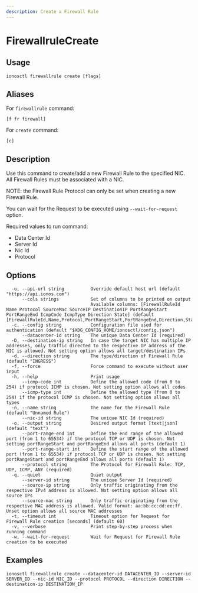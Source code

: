 ```yaml
---
description: Create a Firewall Rule
---
```


# FirewallruleCreate

## Usage

```text
ionosctl firewallrule create [flags]
```

## Aliases

For `firewallrule` command:

```text
[f fr firewall]
```

For `create` command:

```text
[c]
```

## Description

Use this command to create/add a new Firewall Rule to the specified NIC. All Firewall Rules must be associated with a NIC.

NOTE: the Firewall Rule Protocol can only be set when creating a new Firewall Rule.

You can wait for the Request to be executed using `--wait-for-request` option.

Required values to run command:

* Data Center Id
* Server Id
* Nic Id 
* Protocol

## Options

```text
  -u, --api-url string          Override default host url (default "https://api.ionos.com")
      --cols strings            Set of columns to be printed on output 
                                Available columns: [FirewallRuleId Name Protocol SourceMac SourceIP DestinationIP PortRangeStart PortRangeEnd IcmpCode IcmpType Direction State] (default [FirewallRuleId,Name,Protocol,PortRangeStart,PortRangeEnd,Direction,State])
  -c, --config string           Configuration file used for authentication (default "$XDG_CONFIG_HOME/ionosctl/config.json")
      --datacenter-id string    The unique Data Center Id (required)
  -D, --destination-ip string   In case the target NIC has multiple IP addresses, only traffic directed to the respective IP address of the NIC is allowed. Not setting option allows all target/destination IPs
  -d, --direction string        The type/direction of Firewall Rule (default "INGRESS")
  -f, --force                   Force command to execute without user input
  -h, --help                    Print usage
      --icmp-code int           Define the allowed code (from 0 to 254) if protocol ICMP is chosen. Not setting option allows all codes
      --icmp-type int           Define the allowed type (from 0 to 254) if the protocol ICMP is chosen. Not setting option allows all types
  -n, --name string             The name for the Firewall Rule (default "Unnamed Rule")
      --nic-id string           The unique NIC Id (required)
  -o, --output string           Desired output format [text|json] (default "text")
      --port-range-end int      Define the end range of the allowed port (from 1 to 65534) if the protocol TCP or UDP is chosen. Not setting portRangeStart and portRangeEnd allows all ports (default 1)
      --port-range-start int    Define the start range of the allowed port (from 1 to 65534) if protocol TCP or UDP is chosen. Not setting portRangeStart and portRangeEnd allows all ports (default 1)
      --protocol string         The Protocol for Firewall Rule: TCP, UDP, ICMP, ANY (required)
  -q, --quiet                   Quiet output
      --server-id string        The unique Server Id (required)
      --source-ip string        Only traffic originating from the respective IPv4 address is allowed. Not setting option allows all source IPs
      --source-mac string       Only traffic originating from the respective MAC address is allowed. Valid format: aa:bb:cc:dd:ee:ff. Unset option allows all source MAC addresses
  -t, --timeout int             Timeout option for Request for Firewall Rule creation [seconds] (default 60)
  -v, --verbose                 Print step-by-step process when running command
  -w, --wait-for-request        Wait for Request for Firewall Rule creation to be executed
```

## Examples

```text
ionosctl firewallrule create --datacenter-id DATACENTER_ID --server-id SERVER_ID --nic-id NIC_ID --protocol PROTOCOL --direction DIRECTION --destination-ip DESTINATION_IP
```

